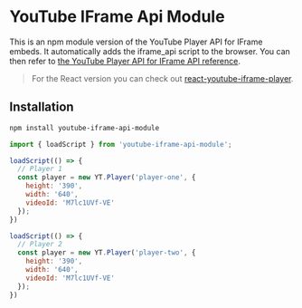 # YouTube IFrame Api Module

This is an npm module version of the YouTube Player API for IFrame embeds. It automatically adds the iframe_api script to the browser. You can then refer to <a href="https://developers.google.com/youtube/iframe_api_reference" target="_blank">the YouTube Player API for IFrame API reference</a>.

> For the React version you can check out [react-youtube-iframe-player](https://github.com/grafikri/react-youtube-iframe-player).

## Installation

```bash
npm install youtube-iframe-api-module
```


```js
import { loadScript } from 'youtube-iframe-api-module';

loadScript(() => {
  // Player 1
  const player = new YT.Player('player-one', {
    height: '390',
    width: '640',
    videoId: 'M7lc1UVf-VE'
  });
})

loadScript(() => {
  // Player 2
  const player = new YT.Player('player-two', {
    height: '390',
    width: '640',
    videoId: 'M7lc1UVf-VE'
  });
})
```

